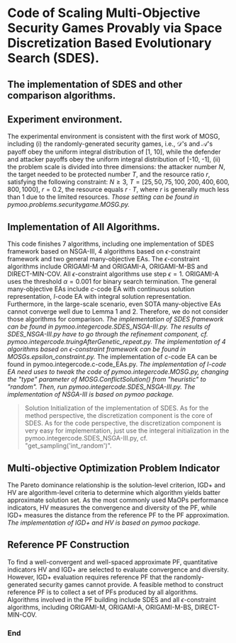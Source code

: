 # Code of Scaling Multi-Objective Security Games Provably via Space Discretization Based Evolutionary Search (SDES).


## The implementation of SDES and other comparison algorithms.

## Experiment environment.
The experimental environment is consistent with the first work of MOSG, including (i) the randomly-generated security games, i.e., $\mathcal{D}$'s and $\mathcal{A}$'s payoff obey the uniform integral distribution of [1, 10], while the defender and attacker payoffs obey the uniform integral distribution of [-10, -1], (ii) the problem scale is divided into three dimensions: the attacker number $N$, the target needed to be protected number $T$, and the resource ratio $r$, satisfying the following constraint: $N\geq3$, $T=[25, 50, 75, 100, 200, 400, 600, 800, 1000]$, $r=0.2$, the resource equals $r\cdot T$, 
where $r$ is generally much less than 1 due to the limited resources.
*Those setting can be found in pymoo.problems.securitygame.MOSG.py.*

## Implementation of All Algorithms.
This code finishes 7 algorithms, including one implementation of SDES framework based on NSGA-III, 4 algorithms based on $\epsilon$-constraint framework and two general many-objective EAs.
The $\epsilon$-constraint algorithms include ORIGAMI-M and ORIGAMI-A, ORIGAMI-M-BS and DIRECT-MIN-COV. All $\epsilon$-constraint algorithms use step $\epsilon=1$. ORIGAMI-A uses the threshold $\alpha=0.001$ for binary search termination. 
The general many-objective EAs include $c$-code EA with continuous solution representation, $I$-code EA with integral solution representation. Furthermore, in the large-scale scenario, even SOTA many-objective EAs cannot converge well due to Lemma 1 and 2. Therefore, we do not consider those algorithms for comparison.
*The implementation of SDES framework can be found in pymoo.integercode.SDES_NSGA-III.py. The results of SDES_NSGA-III.py have to go through the refinement component, cf. pymoo.integercode.truingAfterGenetic_repeat.py.*
*The implementation of 4 algorithms based on $\epsilon$-constraint framework can be found in MOSGs.epsilon_constraint.py.*
The implementation of $c$-code EA can be found in pymoo.integercode.c-code_EAs.py.
*The implementation of $I$-code EA need uses to tweak the code of pymoo.integercode.MOSG.py, changing the "type" parameter of MOSG.ConflictSolution() from "heuristic" to "random". Then, run pymoo.integercode.SDES_NSGA-III.py.*
*The implementation of NSGA-III is based on pymoo package.*

> Solution Initialization of the implementation of SDES.
As for the method perspective, the discretization component is the core of SDES.  As for the code perspective, the discretization component is very easy for implementation, just use the integeral initialization in the pymoo.integercode.SDES_NSGA-III.py, cf. "get_sampling('int_random')".

## Multi-objective Optimization Problem Indicator
The Pareto dominance relationship is the solution-level criterion, IGD+ and HV are algorithm-level criteria to determine which algorithm yields batter approximate solution set. As the most commonly used MaOPs performance indicators, HV measures the convergence and diversity of the PF, while IGD+ measures the distance from the reference PF to the PF approximation. 
*The implementation of IGD+ and HV is based on pymoo package.*

## Reference PF Construction
To find a well-convergent and well-spaced approximate PF, quantitative indicators HV and IGD+ are selected to evaluate convergence and diversity. However, IGD+ evaluation requires reference PF that the randomly-generated security games cannot provide. A feasible method to construct reference PF is to collect a set of PFs produced by all algorithms. Algorithms involved in the PF building include SDES and all $\epsilon$-constraint algorithms, including ORIGAMI-M, ORIGAMI-A, ORIGAMI-M-BS, DIRECT-MIN-COV.

### End
